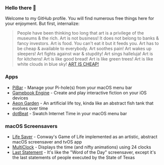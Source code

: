 ### Hello there 👋

Welcome to my GitHub profile. You will find numerous free things here for your enjoyment. But first, internalize:

> People have been thinking too long that art is a privilege of the museums & the rich. Art is not business! It does not belong to banks & fancy investors. Art is food. You can't eat it but it feeds you. Art has to be cheap & available to everybody. Art soothes pain! Art wakes up sleepers! Art fights against war & stupdity! Art sings halleluja! Art is for kitchens! Art is like good bread! Art is like green trees! Art is like white clouds in blue sky! [ART IS CHEAP!](https://breadandpuppet.org/cheap-art/why-cheap-art-manifesto)

### Apps
* [PiBar](https://github.com/amiantos/pibar) - Manage your Pi-hole(s) from your macOS menu bar
* [Gamebook Engine](https://github.com/amiantos/gamebookengine) - Create and play interactive fiction on your iOS devices
* [Aeon Garden](https://github.com/amiantos/aeongarden) - An artificial life toy, kinda like an abstract fish tank that evolves over time
* [dotBeat](https://github.com/amiantos/dotbeat) - Swatch Internet Time in your macOS menu bar

### macOS Screensavers
- [Life Saver](https://github.com/amiantos/lifesaver) - Conway's Game of Life implemented as an artistic, abstract macOS screensaver and tvOS app
- [MultiClock](https://github.com/amiantos/multiclock) - Displays the time (and nifty animations) using 24 clocks
- [Last Statement](https://github.com/amiantos/last-statement) - It's like the "Word of the Day" screensaver, except it's the last statements of people executed by the State of Texas
